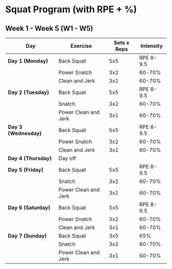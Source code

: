 # Squat Program (with RPE + %)

## Week 1 - Week 5 (W1 - W5)

| Day                   | Exercise             | Sets x Reps | Intensity |
| --------------------- | -------------------- | ----------- | --------- |
| **Day 1 (Monday)**    | Back Squat           | 5x5         | RPE 8-9.5 |
|                       | Power Snatch         | 3x2         | 60-70%    |
|                       | Clean and Jerk       | 3x1         | 60-70%    |
| **Day 2 (Tuesday)**   | Back Squat           | 5x5         | RPE 8-9.5 |
|                       | Snatch               | 3x2         | 60-70%    |
|                       | Power Clean and Jerk | 3x1         | 60-70%    |
| **Day 3 (Wednesday)** | Back Squat           | 5x5         | RPE 8-9.5 |
|                       | Power Snatch         | 3x2         | 60-70%    |
|                       | Clean and Jerk       | 3x1         | 60-70%    |
| **Day 4 (Thursday)**  | Day off              |             |           |
| **Day 5 (Friday)**    | Back Squat           | 5x5         | RPE 8-9.5 |
|                       | Snatch               | 3x2         | 60-70%    |
|                       | Power Clean and Jerk | 3x1         | 60-70%    |
| **Day 6 (Saturday)**  | Back Squat           | 5x5         | RPE 8-9.5 |
|                       | Power Snatch         | 3x2         | 60-70%    |
|                       | Clean and Jerk       | 3x1         | 60-70%    |
| **Day 7 (Sunday)**    | Back Squat           | 3x5         | 65%       |
|                       | Snatch               | 3x2         | 60-70%    |
|                       | Power Clean and Jerk | 3x1         | 60-70%    |
